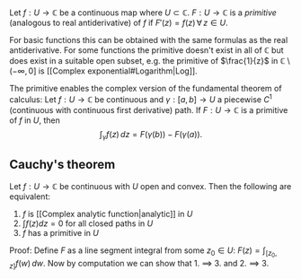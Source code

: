 Let $f : U \rightarrow \mathbb{C}$ be a continuous map
where $U \subset \mathbb{C}$.
$F : U \rightarrow \mathbb{C}$ is a _primitive_
(analogous to real antiderivative) of $f$ 
if $F'(z) = f(z) \,\forall\, z \in U$.

For basic functions this can be obtained with the same formulas
as the real antiderivative.
For some functions the primitive doesn't exist in all of $\mathbb{C}$
but does exist in a suitable open subset,
e.g. the primitive of $\frac{1}{z}$ in $\mathbb{C} \setminus (-\infty, 0]$ is [[Complex exponential#Logarithm|Log]].

The primitive enables the complex version
of the fundamental theorem of calculus:
Let $f : U \rightarrow \mathbb{C}$ be continuous
and $\gamma : [a, b] \rightarrow U$ a piecewise $C^1$
(continuous with continuous first derivative) path.
If $F : U \rightarrow \mathbb{C}$ is a primitive of $f$ in $U$, then
$$
\int_{\gamma} f(z)\,dz = F(\gamma(b)) - F(\gamma(a)).
$$

## Cauchy's theorem

Let $f : U \rightarrow \mathbb{C}$ be continuous
with $U$ open and convex.
Then the following are equivalent:
1. $f$ is [[Complex analytic function|analytic]] in $U$
2. $\int f(z)dz = 0$ for all closed paths in $U$
3. $f$ has a primitive in $U$

Proof: Define $F$ as a line segment integral from some $z_0 \in U$:
$F(z) = \int_{[z_0, z]} f(w)\,dw$.
Now by computation we can show that 1. $\implies$ 3. and 2. $\implies$ 3.
